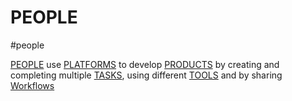 # PEOPLE 
 #people

[PEOPLE](PEOPLE.md) use [PLATFORMS](PLATFORMS.md) to develop [PRODUCTS](PRODUCTS.md) by creating and completing multiple [TASKS](Tasks.md), using different [TOOLS](TOOLS.md) and by sharing [Workflows](Workflows.md)










 
